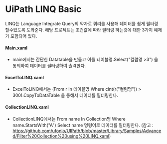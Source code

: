 # UiPath LINQ Basic

LINQ는 Language Integrate Query의 약자로 쿼리를 사용해 데이터를 쉽게 필터링 할수있도록 도와준다.
해당 프로젝트는 조건값에 따라 필터링 하는것에 대한 3가지 예제가 포함되어 있다.



#### Main.xaml

- main에서는 간단한 Datatable을 만들고 이를 테이블명.Select("컬럼명 >3") 을 통의하여 데이터를 필터링하여 출력한다. 


#### ExcelToLINQ.xaml

- ExcelToLINQ에서는 (From r In 테이블명 Where cint(r("컬럼명")) > 300).CopyToDataTable 을 통해서 데이터를 필터링한다.


#### CollectionLINQ.xaml

- CollectionLINQ에서는 From name In Collection명 Where name.StartsWith("A") Select name 명령어로 데이터를 필터링한다.
(참고 : https://github.com/ufonlo/UIPath/blob/master/Library/Samples/Advanced/Filter%20Collection%20using%20LINQ.xaml)



